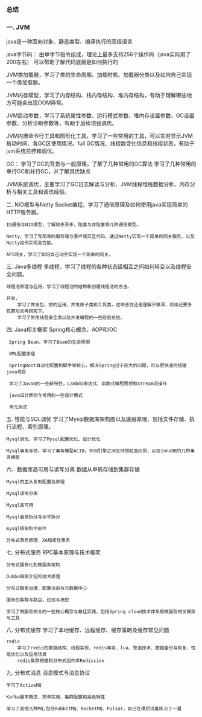 ### 总结
### 一. JVM
   java是一种面向对象、静态类型、编译执行的高级语言
   
   java字节码：
        由单字节指令组成，理论上最多支持256个操作码（java实际用了200左右）
        可以帮助了解代码底层是如何执行的
        
   JVM类加载器，学习了类的生命周期、加载时机、加载器分类以及如何自己实现一个类加载器。
   
   JVM内存模型，学习了内存结构、栈内存结构、堆内存结构，有助于理解哪些地方可能会出现OOM异常。
   
   JVM启动参数，学习了系统属性参数、运行模式参数、堆内存设置参数、GC设置参数、分析诊断参数等，有助于后续项目调优。
   
   JVM内置命令行工具和图形化工具，学习了一些常用的工具，可以实时显示JVM启动时间、各GC区使用情况。full GC情况、线程数变化信息和线程状态，有助于jvm系统监控和调优。
   
   GC：
        学习了GC的背景与一般原理，了解了几种常用的GC算法
        学习了几种常用的串行GC和并行GC，并了解其优缺点
   
   JVM系统调优，主要学习了GC日志解读与分析、JVM线程堆栈数据分析、内存分析与相关工具和调优经验。
   
二. NIO模型与Netty
    Socket编程，学习了通信原理及如何使用java实现简单的HTTP服务器。
    
    IO通信与NIO模型，了解同步异步，阻塞与非阻塞等几种通信模型。
    
    Netty，学习了写简单的服务端与客户端交互代码，通过Netty实现一个简单的网关服务，以及Netty如何实现高性能。
    
    API网关，学习了如何自己动手实现一个简单的网关。
    
三. Java多线程
    多线程，学习了线程的各种状态级相互之间如何转变以及线程安全问题。
    
    线程池原理与应用，学习了线程池的结构和创建线程池的方法。
    
    并发，
        学习了并发包、锁的应用、并发原子类和工具类，这块感觉还是理解不够深，后续还要多花费功夫再研究下。
        学习了常用线程安全类以及并发编程的一些经验总结。
        
四. Java相关框架
     Spring核心概念，AOP和IOC
        
     Spring Bean，学习了Bean的生命周期
     
     XML配置原理
     
     SpringBoot自动化配置和脚手架核心，解决Spring过于庞大的问题，可以更快速的搭建java项目
     
     学习了Java8的一些新特性，Lambda表达式、函数式编程思想和Stream流操作
     
     java设计原则与常用的一些设计模式
     
     单元测试
     
五. 性能与SQL调优
    学习了Mysql数据库架构图以及底层原理，包括文件存储、执行流程、索引原理。
    
    Mysql调优，学习了Mysql配置优化、设计优化
    
    Mysql事务与锁，学习了事务模型ACID，不同引擎之间支持锁粒度区别，以及InnoDB的几种事务模型
    
    
六、数据库高可用与读写分离
    数据从单机存储到集群存储
    
    Mysql的主从复制配置及原理
    
    Mysql读写分离
    
    Mysql高可用
    
    Mysql垂直拆分与水平拆分
    
    mysql框架和中间件
  
    分布式事务原理，XA和柔性事务
    
七. 分布式服务
    RPC基本原理与技术框架
    
    分布式服务化和微服务架构
    
    Dubbo框架介绍和技术原理
    
    分布式服务治理，配置注册与元数据中心
    
    服务的集群与路由，过滤与流控
    
    学习了微服务相关的一些核心概念与最佳实践，包括Spring cloud技术体系和微服务相关框架与工具
    
八. 分布式缓存
    学习了本地缓存、远程缓存、缓存策略及缓存常见问题
    
    redis
        学习了redis的数据结构、线程实现、redis事务、lua、管道技术、数据备份与恢复、性能优化以及应用场景
        redis集群搭建和分布式组件库Redission
    
    
    
九. 分布式消息
    消息模式与消息协议
    
    学习了ActiveMQ
   
    Kafka基本概念、简单实用、集群配置和高级特性
    
    学习了其他几种MQ,包括RabbitMQ、RocketMQ、Pulsar，自己在课后试着练习了一遍
    
    
    
    
    
    
    
   
   
   
   
   
   
   
        
        
   
   
   

